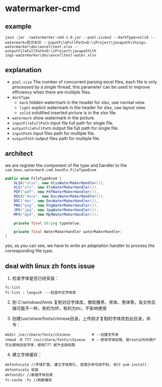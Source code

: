 # watermarker-cmd


## example
```shell
java -jar .\watermarker-cmd-1.0.jar --pool.size=2 --darkType=solid --watermark=官方水印 --inputFileFullPath=D:\iProject\javapath\things-watermarker\doc\excel\test.xlsx --outputFileFullPath=D:\iProject\javapath\th
ings-watermarker\doc\excel\test-water.xlsx

```

## explanation
- `pool.size` The number of concurrent parsing excel files, each file is only processed by a single thread, this parameter can be used to improve efficiency when there are multiple files.
- `darkType`
  - `dark` hidden watermark in the header for xlsx, use normal view.
  - `light` explicit watermark in the header for xlsx, use layout view.
  - `solid` solidified inserted picture is in the xlsx file.
- `watermark` show watermark in the picture.
- `inputFileFullPath` input file full path for single file.
- `outputFileFullPath` output file full path for single file.
- `inputPath` input files path for multiple file.
- `outputPath` output files path for multiple file.


## architect
we are register the component of file type and handler to the `com.bonc.watermark.cmd.handle.FileTypeEnum`

```java
public enum FileTypeEnum {
    XLSX("xlsx", new XlsxWaterMakerHandler()),
    XLS("xls", new XlsWaterMakerHandler()),
    PDF("pdf", new PdfWaterMakerHandler()),
    DOCX("docx", new DocxWaterMakerHandler()),
    DOC("doc", new DocWaterMakerHandler()),
    PNG("png", new PngWaterMakerHandler()),
    JPG("jpg", new JpgWaterMakerHandler()),
    MP4("mp4", new Mp4WaterMakerHandler());

    private final String typeValue;

    private final WaterMakerHandler waterMakerHandler;
}
```

yes, as you can see, we have to write an adaptation handler to process the corresponding file type;

## deal with linux zh fonts issue

1. 检查字体是否已经安装：

```shell
fc-list
fc-list : lang=zh ---检查中文字体库
```

2. 到 C:\windows\fonts 复制对应字体库，微软雅黑、宋体、黑体等，各文件后缀可能不一样，有的为ttf，有的为ttc，不影响使用

3. 创建/usr/share/fonts/chinese目录，上传刚才复制的字体库到此目录，命令：
```shell
mkdir /usr/share/fonts/chinese          # --创建文件夹
chmod -R 777 /usr/share/fonts/chinese   # --修改字体权限，使root以外的用户可以使用这些字体：使用777 赋予全部权限
```

4. 建立字体缓存：

```shell
mkfontscale //字体扩展, 建立字体索引, 若提示命令找不到, 执行 yum install mkfontscale 安装
mkfontdir //新增字体目录
fc-cache -fv //刷新缓存
```


